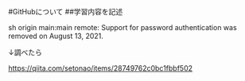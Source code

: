 #GitHubについて
##学習内容を記述

sh origin main:main
remote: Support for password authentication was removed on August 13, 2021.

↓調べたら

https://qiita.com/setonao/items/28749762c0bc1fbbf502
